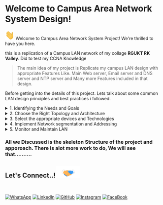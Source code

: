 # Welcome to Campus Area Network System Design!

![hello](https://github.com/LakshmiDeepak9653/resoures1/blob/main/wave.gif) Welcome to Campus Area Network System Project!
 We're thrilled to have you here.

this is a replication of a Campus LAN network of my collage <strong>RGUKT RK Valley</strong>. Did to test my CCNA Knowledge
>The main idea of my project is Replicate my campus LAN design with appropriate Features Like. Main Web server, Email server and DNS server and NTP server and Many more Features included in that design.

Before getting into the details of this project. Lets talk about some common LAN design principles and best practices i followed.
<details>
  <summary>1. Identifying the Needs and Goals</summary>
<div>
  <samp>
   <br>
    <p>
     Before staring the design of our LAN. we need to ask ourself some questions about our Project and find the Answers to them.
     Here are the Questions and my Answers to them as per this Project.
     <b><dl>I. What are the Main functions and applications of our LAN?</b></dl>
       <dt>The main idea of my project is Replicate my campus LAN design with appropriate Features Like. Main Web server, Email server and DNS server and NTP server and Many more Features included in that design</dt>.<br>
     <b><dl>II. How  many Users and devices will access your the Network?</dl></b>
       <dt>There are more than 6000 students and 300+ faculty and many more users are there. Network must be available to users as Wired or Wireless.</dt><br>
     <b><dl>III. What are the expected traffic patterns and bandwidth requirements?</dl></b>
       <dt>In our project we have two traffic patterns thats is faculty traffic and students traffic. The students must not access the faculty devices. The bandwidth requirements will the intra area communications (between the routers) must be fast.</dt><br>
     <b><dl>IV. How will we ensure security and privacy of your data?</dl></b>
       <dt>All the outside intiating connections must be stopped and incoming traffic must be checked.</dt><br>
     These questions will help you determine the scope, size, and structure of your LAN, as well as the hardware and software components you will need.  
    </p>
  </samp>
</div>
</details>
<details>
  <summary>2. Choose the Right Topology and Architecture</summary>
<div>
  <samp>
    <p>
     <br>
     The topology and architecture of our LAN refer to the physical and logical Layout of your network devices and connections.
     Here comes my Campus geographical View.<br>
     <img src="https://github.com/LakshmiDeepak9653/RKV-lan-resources/blob/main/Screenshot%202024-01-26%20124921.png">
     <br>
     By seeing this we can map the Physical Locations or regions of Networks. That are:-
     <strong><dl>Main Campus</dl></strong>
     <dt>1. Facdtty Quaters (6 Quaters)</dt>
     <dt>2. Library (2 Floors)</dt> 
     <dt>3. Lab Complex</dt>
     <dt>4. Academic Block - 1 (4 Floors)</dt> 
     <dt>5. Academic Block - 2 (4 Floors)</dt>
     <dt>6. Boys Hostel - 1 (4 Floors)</dt>
     <dt>7. Girls Hostel - 1 (4 Floors)</dt>
     <dt>8. Girls Hostel - 2 (4 Floors)</dt>
     <dt>9. Boys Hostel - 2 (4 Floors)</dt>
     <dt>10. Guest House</dt>
     <dt>11. C.S.E Department</dt>
     <dt>12. E.C.E Department</dt>
     <dt>13. M.M.E Department</dt>
     <dt>14. CIVIL Department</dt>
     <dt>15. MECH Department</dt>
     <dt>16. E.E.E Department</dt>
     <br>
     <strong><dl>Old Campus</dl></strong>
     <dt>1. PI Class Rooms</dt>
     <dt>2. MU Class Rooms</dt> 
     <dt>3. KAPPA Class Rooms</dt>
     <dt>4. LAMBDA Class Rooms</dt> 
     <dt>5. Girls Hostels RKV (Alpha/Beta)</dt>
     <dt>6. Girls Hostels ONG (Gamma/Delta)</dt>
     <dt>7. Boys Hostels RKV (Rho)</dt>
     <dt>8. Boys Hostels ONG (Teta)</dt>
     <dt>9. S.A.C Building</dt> 
<br>
   Based on the Physical Locations Create a Img that ressembles this LAN Network.<br>
   <img src="https://github.com/LakshmiDeepak9653/RKV-lan-resources/blob/main/rkv%20backgroundpng_Edited%20-%20Copy.png">
    </p>
  </samp>
</div>
</details>
<details>
  <summary>3. Select the appropriate devices and Technologies</summary>
 <div>
  <samp>
    <p>
     <br>
     We successfully design a Map of Network and now we need to choose the appropriate devices that will be a better suit for all network Sections (Physical Locations).<br>
     <br>We start from <b>Faculty Quaters, Hostels(Boys and Girls) and Guest House</b>. we use <b>wireless technologies(WiFi)</b>, Because These places are residance locations in the Campus where setting up a WiFi would be appropriate choice.<br>
     <br>Then Next one are <b>Students Classrooms(Academic Block 1 & 2, PI, MU, Kappa, Lamdba)</b>. Each one have more than 20 classes(each Academic Blocks has 100 classe rooms), but the students presence would be fixed(less than or equal to 100) so <b>Wired Network</b> would be appropriate.<br>
     <br>Next is a some Special Sections Where we need to use <b>Both Wired and Wireless Technolgies</b>. Wired Network to connect to the Departments inside the network sections and Wireless for students, Although students presence is not fixed. They are <b>Library, Lab Complex, CSE Dept, ECE Dept, EEE Dept, Civil Dept, Mech Dept, MME Dept.</b><br>
     <br>As we finished up the decision of technologies being used we fill up the topology with approriate devices in packet tracer.<br>
     that would look like this......<br>
     <img src="https://github.com/LakshmiDeepak9653/RKV-lan-resources/blob/main/deepak.png"></img>
   I think you have to zoom it for better clarity.......
    </p>
  </samp>
</div>
</details>
<details>
  <summary>4. Implement Network segmentation and Addressing</summary>
<div>
  <samp>
    <p>
     <br>
     Network segmentation and addressing are techniques that can help us organize and manage our LAN more effectively. Network segmentation is the process of dividing our LAN into smaller subnetworks, or subnets, based on logical criteria, such as function, location, or department. As per <b>RFC 1918</b> i use <b></b>10.0.0.0/8</b> subnet because i need to connect alot of devices this will provide me that Host address space and i will be using the <b>Subnet Mask of 255.255.255.0</b>  Which means i will be using <b>2^16 subnets</b> and <b>2^8 hosts</b> space. That would be lot more enough.<br>
    <br>Here comes the Address Scheme of This Network.
  <table>
<thead>
  <tr>
    <th align ="center"> Address Space </th>
     <th align="center"> Device </th>
   <th align="center"> Interface </th>
  </tr>
 <tr>
    <td align ="center"> 10.0.0.33 </td>
     <td align="center"> External Router </td>
   <td align="center"> G0/0 </td>
  </tr>
 <tr>
    <td align ="center"> 10.0.0.5 </td>
     <td align="center"> External Router </td>
   <td align="center"> G1/0 </td>
  </tr>
 <tr>
    <td align ="center"> 10.0.0.9 </td>
     <td align="center"> External Router </td>
   <td align="center"> G2/0 </td>
  </tr>
 <tr>
    <td align ="center"> 10.0.0.17 </td>
     <td align="center"> External Router </td>
   <td align="center"> G3/0 </td>
  </tr>
 <tr>
    <td align ="center"> 10.0.2.18 </td>
     <td align="center"> External Router </td>
   <td align="center"> G4/0 </td>
  </tr>
 <tr>
    <td align ="center"> 10.0.2.10 </td>
     <td align="center"> External Router </td>
   <td align="center"> G5/0 </td>
  </tr>
 <tr>
    <td align ="center"> 10.0.2.6 </td>
     <td align="center"> External Router </td>
   <td align="center"> G6/0 </td>
  </tr>
 <tr>
    <td align ="center"> 10.0.1.6 </td>
     <td align="center"> External Router </td>
   <td align="center"> G7/0 </td>
  </tr>
 <tr>
    <td align ="center"> 10.0.1.10 </td>
     <td align="center"> External Router </td>
   <td align="center"> G8/0 </td>
  </tr>
 <tr>
    <td align ="center"> 10.0.1.18 </td>
     <td align="center"> External Router </td>
   <td align="center"> G9/0 </td>
  </tr>
 <tr>
    <td align ="center"> 10.0.1.5 </td>
     <td align="center"> New Router </td>
   <td align="center"> G5/0 </td>
  </tr>
 <tr>
    <td align ="center"> 10.0.1.9 </td>
     <td align="center"> New Router </td>
   <td align="center"> G6/0 </td>
  </tr>
 <tr>
    <td align ="center"> 10.1.1.5 </td>
     <td align="center"> New Router </td>
   <td align="center"> G7/0 </td>
  </tr>
 <tr>
    <td align ="center"> 10.1.1.9 </td>
     <td align="center"> New Router </td>
   <td align="center"> G8/0 </td>
  </tr>
 <tr>
    <td align ="center"> 10.0.1.17 </td>
     <td align="center"> New Router </td>
   <td align="center"> G9/0 </td>
  </tr>
 <tr>
    <td align ="center"> 10.1.1.41 </td>
     <td align="center"> Main Router 1 </td>
   <td align="center"> G0/0 </td>
  </tr>
 <tr>
    <td align ="center"> 10.1.1.37 </td>
     <td align="center"> Main Router 1 </td>
   <td align="center"> G1/0 </td>
  </tr>
 <tr>
    <td align ="center"> 10.1.1.33 </td>
     <td align="center"> Main Router 1 </td>
   <td align="center"> G2/0 </td>
  </tr>
 <tr>
    <td align ="center"> 10.1.1.21 </td>
     <td align="center"> Main Router 1 </td>
   <td align="center"> G3/0 </td>
  </tr>
 <tr>
    <td align ="center"> 10.1.1.29 </td>
     <td align="center"> Main Router 1 </td>
   <td align="center"> G4/0 </td>
  </tr>
 <tr>
    <td align ="center"> 10.1.1.25 </td>
     <td align="center"> Main Router 1 </td>
   <td align="center"> G5/0 </td>
  </tr>
 <tr>
    <td align ="center"> 10.1.1.17 </td>
     <td align="center"> Main Router 1 </td>
   <td align="center"> G6/0 </td>
  </tr>
 <tr>
    <td align ="center"> 10.1.1.6 </td>
     <td align="center"> Main Router 1 </td>
   <td align="center"> G7/0 </td>
  </tr>
 <tr>
    <td align ="center"> 10.1.1.10 </td>
     <td align="center"> Main Router 1 </td>
   <td align="center"> G8/0 </td>
  </tr>
 <tr>
    <td align ="center"> 10.1.1.13 </td>
     <td align="center"> Main Router 1 </td>
   <td align="center"> G9/0 </td>
  </tr>
 <tr>
    <td align ="center"> 10.1.1.42 </td>
     <td align="center"> Quaters SW </td>
   <td align="center"> G0/1 </td>
  </tr>
 <tr>
    <td align ="center"> 10.70.1.1 </td>
     <td align="center"> Quaters SW </td>
   <td align="center"> Vlan 11 </td>
  </tr>
 <tr>
    <td align ="center"> 10.70.2.1 </td>
     <td align="center"> Quaters SW </td>
   <td align="center"> Vlan 12 </td>
  </tr>
 <tr>
    <td align ="center"> 10.70.3.1 </td>
     <td align="center"> Quaters SW </td>
   <td align="center"> Vlan 13 </td>
  </tr>
 <tr>
    <td align ="center"> 10.70.4.1 </td>
     <td align="center"> Quaters SW </td>
   <td align="center"> Vlan 14 </td>
  </tr>
 <tr>
    <td align ="center"> 10.70.5.1 </td>
     <td align="center"> Quaters SW </td>
   <td align="center"> Vlan 15 </td>
  </tr>
 <tr>
    <td align ="center"> 10.70.6.1 </td>
     <td align="center"> Quaters SW </td>
   <td align="center"> Vlan 16 </td>
  </tr>
 <tr>
    <td align ="center"> 10.70.100.1 </td>
     <td align="center"> Quaters SW </td>
   <td align="center"> Vlan 100 </td>
  </tr>
 <tr>
    <td align ="center"> 10.1.1.38 </td>
     <td align="center"> Library Router </td>
   <td align="center"> G0/1/0 </td>
  </tr>
 <tr>
    <td align ="center"> 10.24.1.1 </td>
     <td align="center"> Library Router </td>
   <td align="center"> Vlan 1 </td>
  </tr>
 <tr>
    <td align ="center"> 10.57.1.1 </td>
     <td align="center"> Library Router </td>
   <td align="center"> Vlan 10 </td>
  </tr>
 <tr>
    <td align ="center"> 10.57.2.1 </td>
     <td align="center"> Library Router </td>
   <td align="center"> Vlan 20 </td>
  </tr>
 <tr>
    <td align ="center"> 10.57.100.1 </td>
     <td align="center"> Library Router </td>
   <td align="center"> Vlan 100 </td>
  </tr>
<tr>
    <td align ="center"> 10.1.1.34 </td>
     <td align="center"> Lab Router </td>
   <td align="center"> G0/1/0 </td>
  </tr>
<tr>
    <td align ="center"> 10.23.1.1 </td>
     <td align="center"> Lab Router </td>
   <td align="center"> Vlan 1 </td>
  </tr>
<tr>
    <td align ="center"> 10.58.1.1 </td>
     <td align="center"> Lab Router </td>
   <td align="center"> Vlan 10 </td>
  </tr>
<tr>
    <td align ="center"> 10.58.100.1 </td>
     <td align="center"> Lab Router </td>
   <td align="center"> Vlan 100 </td>
  </tr>
<tr>
    <td align ="center"> 10.1.2.5 </td>
     <td align="center"> AB1 Router 1 </td>
   <td align="center"> G3/0 </td>
  </tr>
<tr>
    <td align ="center"> 10.1.2.9 </td>
     <td align="center"> AB1 Router 1 </td>
   <td align="center"> G4/0 </td>
  </tr>
<tr>
    <td align ="center"> 10.1.2.21 </td>
     <td align="center"> AB1 Router 1 </td>
   <td align="center"> G5/0 </td>
  </tr>
<tr>
    <td align ="center"> 10.1.2.25 </td>
     <td align="center"> AB1 Router 1 </td>
   <td align="center"> G6/0 </td>
  </tr>
<tr>
    <td align ="center"> 10.1.1.14 </td>
     <td align="center"> AB1 Router 1 </td>
   <td align="center"> G7/0 </td>
  </tr>
<tr>
    <td align ="center"> 10.1.2.13 </td>
     <td align="center"> AB1 Router 1 </td>
   <td align="center"> G8/0 </td>
  </tr>
<tr>
    <td align ="center"> 10.1.2.17 </td>
     <td align="center"> AB1 Router 1 </td>
   <td align="center"> G9/0 </td>
  </tr>
<tr>
    <td align ="center"> 10.1.2.29 </td>
     <td align="center"> AB1 Router 2 </td>
   <td align="center"> G3/0 </td>
  </tr>
<tr>
    <td align ="center"> 10.1.2.33 </td>
     <td align="center"> AB1 Router 2 </td>
   <td align="center"> G4/0 </td>
  </tr>
<tr>
    <td align ="center"> 10.1.2.45 </td>
     <td align="center"> AB1 Router 2 </td>
   <td align="center"> G5/0 </td>
  </tr>
<tr>
    <td align ="center"> 10.1.2.49 </td>
     <td align="center"> AB1 Router 2 </td>
   <td align="center"> G6/0 </td>
  </tr>
<tr>
    <td align ="center"> 10.1.1.18 </td>
     <td align="center"> AB1 Router 2 </td>
   <td align="center"> G7/0 </td>
  </tr>
<tr>
    <td align ="center"> 10.1.2.37 </td>
     <td align="center"> AB1 Router 2 </td>
   <td align="center"> G8/0 </td>
  </tr>
<tr>
    <td align ="center"> 10.1.2.41 </td>
     <td align="center"> AB1 Router 2 </td>
   <td align="center"> G9/0 </td>
  </tr>
 <tr>
    <td>----------------------------------------</td>
    <td>----------------------------------------</td>
    <td>----------------------------------------</td>
  </tr>
</thead>
</table>
    </p>
  </samp>
</div>
</details>
<details>
  <summary>5. Monitor and Maintain LAN</summary>
<div>
  <samp>
    <p>
     <br>
     Follow network standards and protocols, that are rules and conventions that govern how network devices communicate and interact with each other. Once we have designed and implemented our LAN, we need to monitor and maintain it regularly to ensure its optimal performance, security, and reliability.
    </p>
  </samp>
</div>
</details>

### All we Discussed is the skeleton Structure of the project and apporoach. There is alot more work to do, We will see that..........



## <b> Let's Connect..!</b><img src="https://github.com/LakshmiDeepak9653/RKV-lan-resources/blob/main/handshake.gif" width ="80">
<br>
<div>

[![WhatsApp](https://img.icons8.com/bubbles/100/000000/whatsapp.png)](https://wa.me/+919491184607)
[![LinkedIn](https://img.icons8.com/bubbles/100/000000/linkedin.png)](https://www.linkedin.com/in/lakshmi-deeapk-karumuri-402460207)
[![GitHub](https://img.icons8.com/bubbles/100/000000/github.png)](https://github.com/LakshmiDeepak9653)
[![Instagram](https://img.icons8.com/bubbles/100/000000/instagram-new.png)](https://www.instagram.com/deepakvevo/)
[![FaceBook](https://img.icons8.com/bubbles/100/000000/facebook.png)](https://www.facebook.com/deepak.karumuri.3)

</div>

